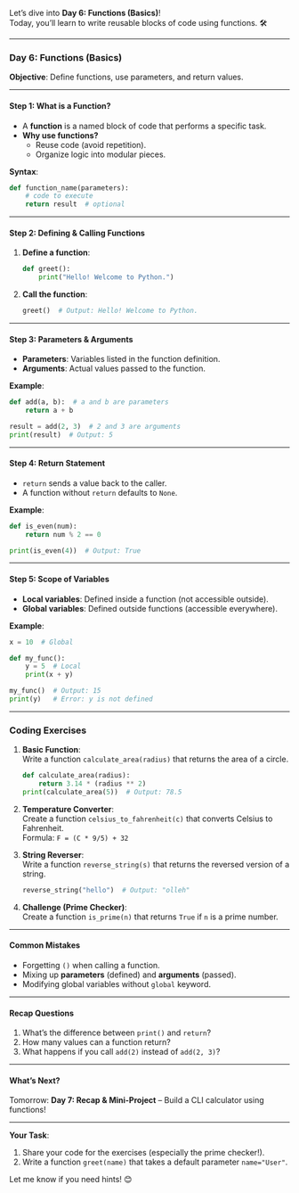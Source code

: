 Let’s dive into **Day 6: Functions (Basics)**!  
Today, you’ll learn to write reusable blocks of code using functions. 🛠️  

---

### **Day 6: Functions (Basics)**  
**Objective**: Define functions, use parameters, and return values.  

---

#### **Step 1: What is a Function?**  
- A **function** is a named block of code that performs a specific task.  
- **Why use functions?**  
  - Reuse code (avoid repetition).  
  - Organize logic into modular pieces.  

**Syntax**:  
```python  
def function_name(parameters):  
    # code to execute  
    return result  # optional  
```  

---

#### **Step 2: Defining & Calling Functions**  
1. **Define a function**:  
   ```python  
   def greet():  
       print("Hello! Welcome to Python.")  
   ```  

2. **Call the function**:  
   ```python  
   greet()  # Output: Hello! Welcome to Python.  
   ```  

---

#### **Step 3: Parameters & Arguments**  
- **Parameters**: Variables listed in the function definition.  
- **Arguments**: Actual values passed to the function.  

**Example**:  
```python  
def add(a, b):  # a and b are parameters  
    return a + b  

result = add(2, 3)  # 2 and 3 are arguments  
print(result)  # Output: 5  
```  

---

#### **Step 4: Return Statement**  
- `return` sends a value back to the caller.  
- A function without `return` defaults to `None`.  

**Example**:  
```python  
def is_even(num):  
    return num % 2 == 0  

print(is_even(4))  # Output: True  
```  

---

#### **Step 5: Scope of Variables**  
- **Local variables**: Defined inside a function (not accessible outside).  
- **Global variables**: Defined outside functions (accessible everywhere).  

**Example**:  
```python  
x = 10  # Global  

def my_func():  
    y = 5  # Local  
    print(x + y)  

my_func()  # Output: 15  
print(y)   # Error: y is not defined  
```  

---

### **Coding Exercises**  
1. **Basic Function**:  
   Write a function `calculate_area(radius)` that returns the area of a circle.  
   ```python  
   def calculate_area(radius):  
       return 3.14 * (radius ** 2)  
   print(calculate_area(5))  # Output: 78.5  
   ```  

2. **Temperature Converter**:  
   Create a function `celsius_to_fahrenheit(c)` that converts Celsius to Fahrenheit.  
   Formula: `F = (C * 9/5) + 32`  

3. **String Reverser**:  
   Write a function `reverse_string(s)` that returns the reversed version of a string.  
   ```python  
   reverse_string("hello")  # Output: "olleh"  
   ```  

4. **Challenge (Prime Checker)**:  
   Create a function `is_prime(n)` that returns `True` if `n` is a prime number.  

---

#### **Common Mistakes**  
- Forgetting `()` when calling a function.  
- Mixing up **parameters** (defined) and **arguments** (passed).  
- Modifying global variables without `global` keyword.  

---

#### **Recap Questions**  
1. What’s the difference between `print()` and `return`?  
2. How many values can a function return?  
3. What happens if you call `add(2)` instead of `add(2, 3)`?  

---

#### **What’s Next?**  
Tomorrow: **Day 7: Recap & Mini-Project** – Build a CLI calculator using functions!  

---

**Your Task**:  
1. Share your code for the exercises (especially the prime checker!).  
2. Write a function `greet(name)` that takes a default parameter `name="User"`.  

Let me know if you need hints! 😊
